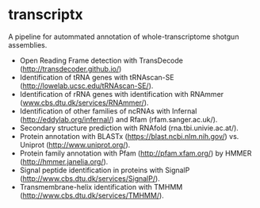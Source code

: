 # transcriptx

A pipeline for autommated annotation of whole-transcriptome shotgun assemblies. 

- Open Reading Frame detection with TransDecode (http://transdecoder.github.io/)
- Identification of tRNA genes with tRNAscan-SE (http://lowelab.ucsc.edu/tRNAscan-SE/).
- Identification of rRNA genes with identification with RNAmmer (www.cbs.dtu.dk/services/RNAmmer/).
- Identification of other families of ncRNAs with Infernal (http://eddylab.org/infernal/) and Rfam (rfam.sanger.ac.uk/).
- Secondary structure prediction with RNAfold (rna.tbi.univie.ac.at/).
- Protein annotation with BLASTx (https://blast.ncbi.nlm.nih.gov/) vs. Uniprot (http://www.uniprot.org/).
- Protein family annotation with Pfam (http://pfam.xfam.org/) by HMMER (http://hmmer.janelia.org/).
- Signal peptide identification in proteins with SignalP (http://www.cbs.dtu.dk/services/SignalP/).
- Transmembrane-helix identification with TMHMM (http://www.cbs.dtu.dk/services/TMHMM/).
